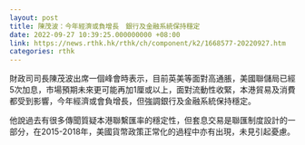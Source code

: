 ```yaml
---
layout: post
title: 陳茂波：今年經濟或負增長　銀行及金融系統保持穩定
date: 2022-09-27 10:39:25.000000000 +08:00
link: https://news.rthk.hk/rthk/ch/component/k2/1668577-20220927.htm
categories: rthk
---
```


財政司司長陳茂波出席一個峰會時表示，目前英美等面對高通脹，美國聯儲局已經5次加息，市場預期未來更可能再加1厘或以上，面對流動性收緊，本港貿易及消費都受到影響，今年經濟或會負增長，但強調銀行及金融系統保持穩定。

他說過去有很多傳聞質疑本港聯繫匯率的穩定性，但套息交易是聯匯制度設計的一部分，在2015-2018年，美國貨幣政策正常化的過程中亦有出現，未見引起憂慮。
